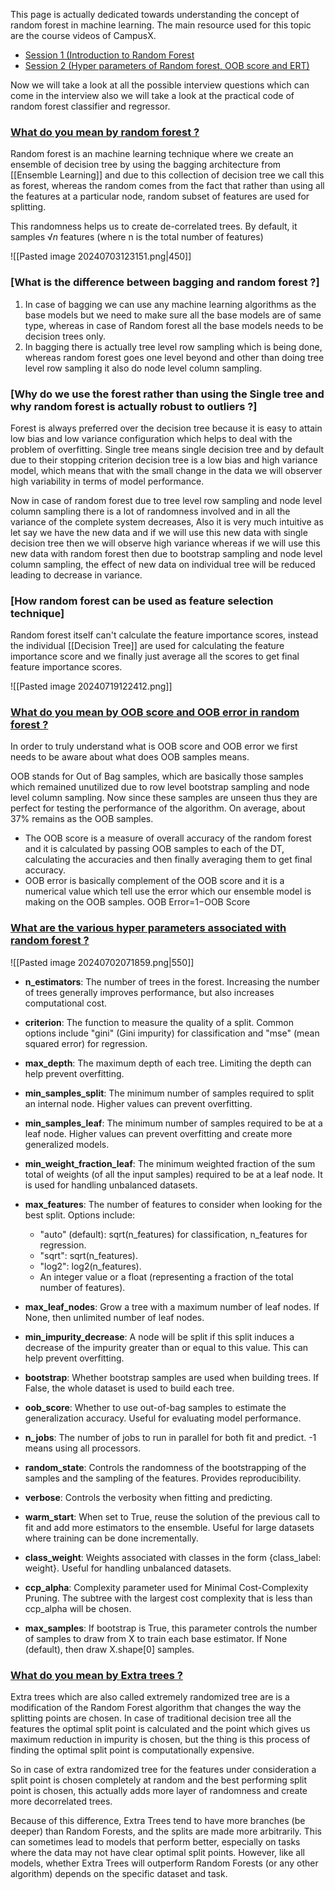 This page is actually dedicated towards understanding the concept of random forest in machine learning. The main resource used for this topic are the course videos of CampusX. 

- [Session 1 (Introduction to Random Forest](https://drive.google.com/file/d/1EK3u-hyEiK0wMMsy07fI0Dn-jwOicbEU/view)
- [Session 2 (Hyper parameters of Random forest, OOB score and ERT)](https://drive.google.com/file/d/1sV_PG8PNCzXNvN73cvSxw3NDiwh1Y7bc/view)

Now we will take a look at all the possible interview questions which can come in the interview also we will take a look at the practical code of random forest classifier and regressor.

### [What do you mean by random forest ?](#) 

Random forest is an machine learning technique where we create an ensemble of decision tree by using the bagging architecture from [[Ensemble Learning]] and due to this collection of decision tree we call this as forest, whereas the random comes from the fact that rather than using all the features at a particular node, random subset of features are used for splitting.

This randomness helps us to create de-correlated trees. By default, it samples $√n$ features (where n is the total number of features)

![[Pasted image 20240703123151.png|450]]

### [What is the difference between bagging and random forest ?] 

1. In case of bagging we can use any machine learning algorithms as the base models but we need to make sure all the base models are of same type, whereas in case of Random forest all the base models needs to be decision trees only.
2. In bagging there is actually tree level row sampling which is being done, whereas random forest goes one level beyond and other than doing tree level row sampling it also do node level column sampling.

### [Why do we use the forest rather than using the Single tree and why random forest is actually robust to outliers ?] 

Forest is always preferred over the decision tree because it is easy to attain low bias and low variance configuration which helps to deal with the problem of overfitting. Single tree means single decision tree and by default due to their stopping criterion decision tree is a low bias and high variance model, which means that with the small change in the data we will observer high variability in terms of model performance.

Now in case of random forest due to tree level row sampling and node level column sampling there is a lot of randomness involved and in all the variance of the complete system decreases, Also it is very much intuitive as let say we have the new data and if we will use this new data with single decision tree then we will observe high variance whereas if we will use this new data with random forest then due to bootstrap sampling and node level column sampling, the effect of new data on individual tree will be reduced leading to decrease in variance.

### [How random forest can be used as feature selection technique] 

Random forest itself can't calculate the feature importance scores, instead the individual [[Decision Tree]] are used for calculating the feature importance score and we finally just average all the scores to get final feature importance scores.

![[Pasted image 20240719122412.png]]

### [What do you mean by OOB score and OOB error in random forest ?](#) 

In order to truly understand what is OOB score and OOB error we first needs to be aware about what does OOB samples means.

OOB stands for Out of Bag samples, which are basically those samples which remained unutilized due to row level bootstrap sampling and node level column sampling. Now since these samples are unseen thus they are perfect for testing the performance of the algorithm. On average, about 37% remains as the OOB samples.

-  The OOB score is a measure of overall accuracy of the random forest and it is calculated by passing OOB samples to each of the DT, calculating the accuracies and then finally averaging them to get final accuracy. 
- OOB error is basically complement of the OOB score and it is a numerical value which tell use the error which our ensemble model is making on the OOB samples. OOB Error=1−OOB Score

### [What are the various hyper parameters associated with random forest ?](#) 

![[Pasted image 20240702071859.png|550]]

- **n_estimators**: The number of trees in the forest. Increasing the number of trees generally improves performance, but also increases computational cost.
    
- **criterion**: The function to measure the quality of a split. Common options include "gini" (Gini impurity) for classification and "mse" (mean squared error) for regression.
    
- **max_depth**: The maximum depth of each tree. Limiting the depth can help prevent overfitting.
    
- **min_samples_split**: The minimum number of samples required to split an internal node. Higher values can prevent overfitting.
    
- **min_samples_leaf**: The minimum number of samples required to be at a leaf node. Higher values can prevent overfitting and create more generalized models.
    
- **min_weight_fraction_leaf**: The minimum weighted fraction of the sum total of weights (of all the input samples) required to be at a leaf node. It is used for handling unbalanced datasets.
    
- **max_features**: The number of features to consider when looking for the best split. Options include:
    
    - "auto" (default): sqrt(n_features) for classification, n_features for regression.
    - "sqrt": sqrt(n_features).
    - "log2": log2(n_features).
    - An integer value or a float (representing a fraction of the total number of features).
    
- **max_leaf_nodes**: Grow a tree with a maximum number of leaf nodes. If None, then unlimited number of leaf nodes.
    
- **min_impurity_decrease**: A node will be split if this split induces a decrease of the impurity greater than or equal to this value. This can help prevent overfitting.
    
- **bootstrap**: Whether bootstrap samples are used when building trees. If False, the whole dataset is used to build each tree.
    
- **oob_score**: Whether to use out-of-bag samples to estimate the generalization accuracy. Useful for evaluating model performance.
    
- **n_jobs**: The number of jobs to run in parallel for both fit and predict. -1 means using all processors.
    
- **random_state**: Controls the randomness of the bootstrapping of the samples and the sampling of the features. Provides reproducibility.
    
- **verbose**: Controls the verbosity when fitting and predicting.
    
- **warm_start**: When set to True, reuse the solution of the previous call to fit and add more estimators to the ensemble. Useful for large datasets where training can be done incrementally.
    
- **class_weight**: Weights associated with classes in the form {class_label: weight}. Useful for handling unbalanced datasets.
    
- **ccp_alpha**: Complexity parameter used for Minimal Cost-Complexity Pruning. The subtree with the largest cost complexity that is less than ccp_alpha will be chosen.
    
- **max_samples**: If bootstrap is True, this parameter controls the number of samples to draw from X to train each base estimator. If None (default), then draw X.shape[0] samples.


### [What do you mean by Extra trees ?](#) 

Extra trees which are also called extremely randomized tree are is a modification of the Random
Forest algorithm that changes the way the splitting points are chosen. In case of traditional decision tree all the features the optimal split point is calculated and the point which gives us maximum reduction in impurity is chosen, but the thing is this process of finding the optimal split point is computationally expensive.

So in case of extra randomized tree for the features under consideration a split point is chosen completely at random and the best performing split point is chosen, this actually adds more layer of randomness and create more decorrelated trees.
 
Because of this difference, Extra Trees tend to have more branches (be deeper) than Random
Forests, and the splits are made more arbitrarily. This can sometimes lead to models that
perform better, especially on tasks where the data may not have clear optimal split points.
However, like all models, whether Extra Trees will outperform Random Forests (or any other
algorithm) depends on the specific dataset and task.